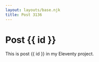 ```yaml
---
layout: layouts/base.njk
title: Post 3136
---
```


# Post {{ id }}

This is post {{ id }} in my Eleventy project.
